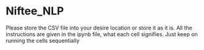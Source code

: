 # Niftee_NLP
Please store the CSV file into your desire location or store it as it is. 
All the instructions are given in the ipynb file, what each cell signifies. Just keep on running the cells sequentially
